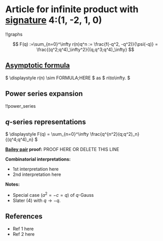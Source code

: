 # Article for infinite product with [signature](../product_signature.html) 4:(1, -2, 1, 0)

!!graphs

$$ F(q) :=\sum_{n=0}^\infty r(n)q^n := \frac{f(-q^2, -q^2)}{\psi(-q)} = \frac{(q^2;q^4)_\infty^2}{(q,q^3;q^4)_\infty} $$


## [Asymptotic formula](../asymptotics.html)

$ \displaystyle r(n) \sim FORMULA\;HERE $ as $ n\to\infty. $

## Power series expansion

!!power_series

## $q$-series representations

$ \displaystyle F(q) = \sum_{n=0}^\infty \frac{q^{n^2}(q;q^2)_n}{(q^4;q^4)_n} $

**[Bailey pair](../Bailey_pairs.html) proof:** PROOF HERE OR DELETE THIS LINE

**Combinatorial interpretations:**
- 1st interpretation here
- 2nd interpretation here
    
**Notes:**
- Special case $(a^2 = -c = q)$ of $q$-Gauss
- Slater (4) with $q\to -q$.


    
## References
- Ref 1 here
- Ref 2 here
